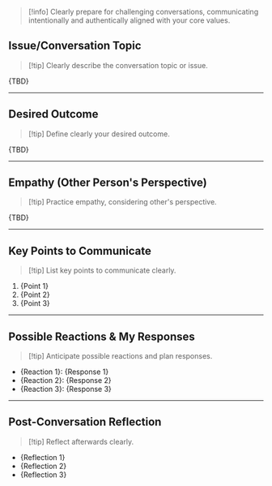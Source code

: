 > [!info] Clearly prepare for challenging conversations, communicating intentionally and authentically aligned with your core values.

## Issue/Conversation Topic

> [!tip] Clearly describe the conversation topic or issue.

{TBD}

---

## Desired Outcome

> [!tip] Define clearly your desired outcome.

{TBD}

---

## Empathy (Other Person's Perspective)

> [!tip] Practice empathy, considering other's perspective.

{TBD}

---

## Key Points to Communicate

> [!tip] List key points to communicate clearly.

1. {Point 1}
2. {Point 2}
3. {Point 3}

---

## Possible Reactions & My Responses

> [!tip] Anticipate possible reactions and plan responses.

- {Reaction 1}: {Response 1}
- {Reaction 2}: {Response 2}
- {Reaction 3}: {Response 3}

---

## Post-Conversation Reflection

> [!tip] Reflect afterwards clearly.

- {Reflection 1}
- {Reflection 2}
- {Reflection 3}
